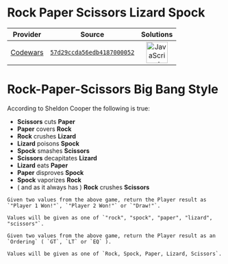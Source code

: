 [_metadata_:generated]: - "true"

# Rock Paper Scissors Lizard Spock

<!-- INFO TABLE BEGIN -->

| Provider                                        | Source                                                                               | Solutions                                                                                                                                                    |
| :---------------------------------------------: | :----------------------------------------------------------------------------------: | :----------------------------------------------------------------------------------------------------------------------------------------------------------: |
| [Codewars](../../../docs/providers/Codewars.md) | [`57d29ccda56edb4187000052`](https://www.codewars.com/kata/57d29ccda56edb4187000052) | [<img src="https://res.cloudinary.com/rascaltwo/image/upload/v1631924076/javascript_ehszr7.svg" alt="JavaScript" title="JavaScript" width="50" />](solve.js) |

<!-- INFO TABLE END -->

# Rock-Paper-Scissors Big Bang Style

According to Sheldon Cooper the following is true:

* **Scissors** cuts **Paper**
* **Paper** covers **Rock**
* **Rock** crushes **Lizard**
* **Lizard** poisons **Spock**
* **Spock** smashes **Scissors**
* **Scissors** decapitates **Lizard**
* **Lizard** eats **Paper**
* **Paper** disproves **Spock**
* **Spock** vaporizes **Rock**
* ( and as it always has ) **Rock** crushes **Scissors**

~~~if:javascript,python,c
Given two values from the above game, return the Player result as `"Player 1 Won!"`, `"Player 2 Won!"` or `"Draw!"`.

Values will be given as one of `"rock", "spock", "paper", "lizard", "scissors"`.
~~~

~~~if:haskell,
Given two values from the above game, return the Player result as an `Ordering` ( `GT`, `LT` or `EQ` ).

Values will be given as one of `Rock, Spock, Paper, Lizard, Scissors`.
~~~
